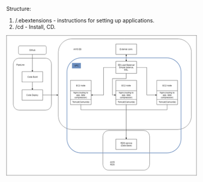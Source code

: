 Structure: 
1) /.ebextensions - instructions for setting up applications.
3) /cd - Install, CD.

![Scheme](Scheme.png?raw=true "Scheme")
